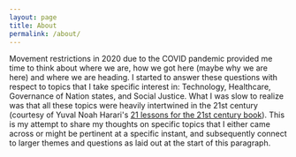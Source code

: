 ```yaml
---
layout: page
title: About
permalink: /about/
---
```


Movement restrictions in 2020 due to the COVID pandemic provided me time to think about where we are, how we got here (maybe why we are here) and where we are heading. I started to answer these questions with respect to topics that I take specific interest in: Technology, Healthcare, Governance of Nation states, and Social Justice. What I was slow to realize was that all these topics were heavily intertwined in the 21st century (courtesy of Yuval Noah Harari's [21 lessons for the 21st century book](https://www.amazon.com/dp/B07B77NHHL/ref=dp-kindle-redirect?_encoding=UTF8&btkr=1)). This is my attempt to share my thoughts on specific topics that I either came across or might be pertinent at a specific instant, and subsequently connect to larger themes and questions as laid out at the start of this paragraph.
